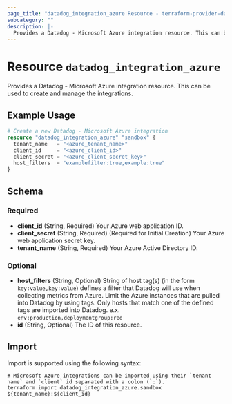 ```yaml
---
page_title: "datadog_integration_azure Resource - terraform-provider-datadog"
subcategory: ""
description: |-
  Provides a Datadog - Microsoft Azure integration resource. This can be used to create and manage the integrations.
---
```


# Resource `datadog_integration_azure`

Provides a Datadog - Microsoft Azure integration resource. This can be used to create and manage the integrations.

## Example Usage

```terraform
# Create a new Datadog - Microsoft Azure integration
resource "datadog_integration_azure" "sandbox" {
  tenant_name   = "<azure_tenant_name>"
  client_id     = "<azure_client_id>"
  client_secret = "<azure_client_secret_key>"
  host_filters  = "examplefilter:true,example:true"
}
```

## Schema

### Required

- **client_id** (String, Required) Your Azure web application ID.
- **client_secret** (String, Required) (Required for Initial Creation) Your Azure web application secret key.
- **tenant_name** (String, Required) Your Azure Active Directory ID.

### Optional

- **host_filters** (String, Optional) String of host tag(s) (in the form `key:value,key:value`) defines a filter that Datadog will use when collecting metrics from Azure. Limit the Azure instances that are pulled into Datadog by using tags. Only hosts that match one of the defined tags are imported into Datadog. e.x. `env:production,deploymentgroup:red`
- **id** (String, Optional) The ID of this resource.

## Import

Import is supported using the following syntax:

```shell
# Microsoft Azure integrations can be imported using their `tenant name` and `client` id separated with a colon (`:`).
terraform import datadog_integration_azure.sandbox ${tenant_name}:${client_id}
```
